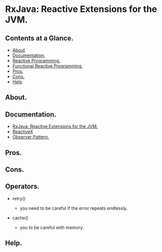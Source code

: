 # RxJava: Reactive Extensions for the JVM.





## Contents at a Glance.
* [About](#about)
* [Documentation.](#documentation)
* [Reactive Programming.](https://github.com/descriptions-of-it-technologies/reactive-programming)  
* [Functional Reactive Programming.](https://github.com/descriptions-of-it-technologies/functional-reactive-programming)  
* [Pros.](#pros)
* [Cons.](#cons)
* [Help](#help)





## About.





## Documentation.
* [RxJava: Reactive Extensions for the JVM.](https://github.com/ReactiveX/RxJava)
* [ReactiveX](http://reactivex.io/)
* [Observer Pattern.]()



## Pros.





## Cons.





## Operators.
* retry()
  * you  need to be careful if the error repeats endlessly.
    
* cache()
  * you to be careful with memory.




## Help.

